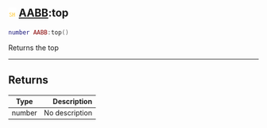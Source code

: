 ## ![shared](../../.gitbook/assets/shared.png) [AABB](./readme/aabb.md):top

```lua
number AABB:top()
```

Returns the top

------
## Returns

| Type   | Description |
| ------ | ----------: |
| number | No description |

